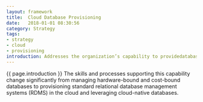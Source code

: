 ```yaml
---
layout: framework
title:  Cloud Database Provisioning
date:   2018-01-01 08:30:56
category: Strategy
tags:
- strategy
- cloud
- provisioning
introduction: Addresses the organization’s capability to providedatabase and database management systems in support of enterprise applications.
---
```


{{ page.introduction }}
The skills and processes supporting this capability change significantly from
managing hardware-bound and cost-bound databases to provisioning standard
relational database management systems (RDMS) in the cloud and leveraging
cloud-native databases.